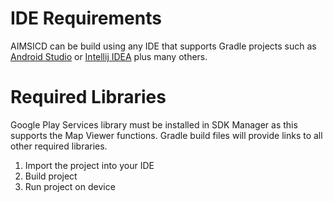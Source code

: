 # IDE Requirements
AIMSICD can be build using any IDE that supports Gradle projects such as [Android Studio](http://developer.android.com/sdk/installing/studio.html) or [Intellij IDEA](http://www.jetbrains.com/idea/) plus many others.

# Required Libraries
Google Play Services library must be installed in SDK Manager as this supports the Map Viewer functions. Gradle build files will provide links to all other required libraries.

1. Import the project into your IDE
2. Build project 
3. Run project on device

